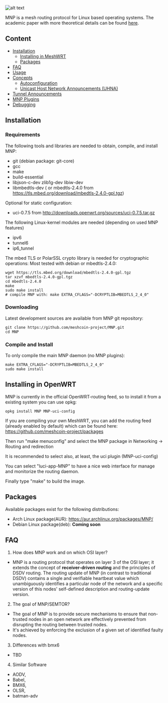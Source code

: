 ![alt text](https://github.com/bmx-routing/MNP/blob/a2a361eb994879371d13551a65496ed779ca0c44/doc/images/MNP.png "MNP Logo")

MNP is a mesh routing protocol for Linux based operating systems.
The academic paper with more theoretical details can be found [here](http://dsg.ac.upc.edu/node/843).

## Content

*   [Installation](#installation)
    *   [Installing in MeshWRT](#installing-in-meshwrt)
    *   [Packages](#Packages)
*   [FAQ](#faq)
*   [Usage](doc/Usage.md)
*   [Concepts](doc/Concepts.md)
    *   [Autoconfiguration](doc/Usage.md#address-auto-and-manual-configuration)
    *   [Unicast Host Network Announcements (UHNA)](doc/Usage.md#unicast-host-network-announcements-uhna)
*   [Tunnel Announcements](doc/Tunneling.md)
*   [MNP Plugins](doc/Plugins.md)
*   [Debugging](doc/Debugging.md)

## Installation ##

### Requirements ###

The following tools and libraries are needed to obtain, compile, and install MNP:
* git (debian package: git-core)
* gcc
* make
* build-essential
* libjson-c-dev zlib1g-dev libiw-dev
* libmbedtls-dev ( or mbedtls-2.4.0 from https://tls.mbed.org/download/mbedtls-2.4.0-gpl.tgz)

Optional for static configuration:
* uci-0.7.5 from http://downloads.openwrt.org/sources/uci-0.7.5.tar.gz

The following Linux-kernel modules are needed (depending on used MNP features)
* ipv6
* tunnel6
* ip6_tunnel

The mbed TLS or PolarSSL crypto library is needed for cryptographic operations:
Most tested with debian or mbedtls-2.4.0:
```
wget https://tls.mbed.org/download/mbedtls-2.4.0-gpl.tgz
tar xzvf mbedtls-2.4.0-gpl.tgz
cd mbedtls-2.4.0
make
sudo make install
# compile MNP with: make EXTRA_CFLAGS="-DCRYPTLIB=MBEDTLS_2_4_0"
```

### Downloading

Latest development sources are available from MNP git repository:

```
git clone https://github.com/meshcoin-project/MNP.git
cd MNP
```

### Compile and Install

To only compile the main MNP daemon (no MNP plugins):
```
make EXTRA_CFLAGS="-DCRYPTLIB=MBEDTLS_2_4_0"
sudo make install
```

## Installing in OpenWRT

MNP is currently in the official OpenWRT-routing feed, so to install it from a existing system you can use opkg:
```
opkg install MNP MNP-uci-config
```

If you are compiling your own MeshWRT, you can add the routing feed (already enabled by default) which can be found here: https://github.com/meshcoin-project/packages

Then run "make menuconfig" and select the MNP package in Networking -> Routing and redirection

It is recommended to select also, at least, the uci plugin (MNP-uci-config)

You can select "luci-app-MNP" to have a nice web interface for manage and monitorize the routing daemon.

Finally type "make" to build the image.

## Packages
Available packages exist for the following distributions:
- Arch Linux package(AUR): https://aur.archlinux.org/packages/MNP/
- Debian Linux package(deb): **Coming soon**

## FAQ
1. How does MNP work and on which OSI layer?
- MNP is a routing protocol that operates on layer 3 of the OSI layer; it
    extends the concept of **receiver-driven routing**  and the principles of
    DSDV routing. The routing update of MNP (in contrast to traditional DSDV)
    contains a single and verifiable heartbeat value which unambiguously
    identifies a particular node of the network and a specific version of this
    nodes' self-defined description and routing-update version.

2. The goal of MNP/SEMTOR?
- The goal of MNP is to provide secure mechanisms to ensure that
	non-trusted nodes in an open network are effectively prevented from
	disrupting the routing between trusted nodes.
- It's achieved by enforcing the exclusion of a given set of identified faulty nodes.

3. Differences with bmx6
- TBD

4. Similar Software
- AODV,
- Babel,
- BMX6,
- OLSR,
- batman-adv
